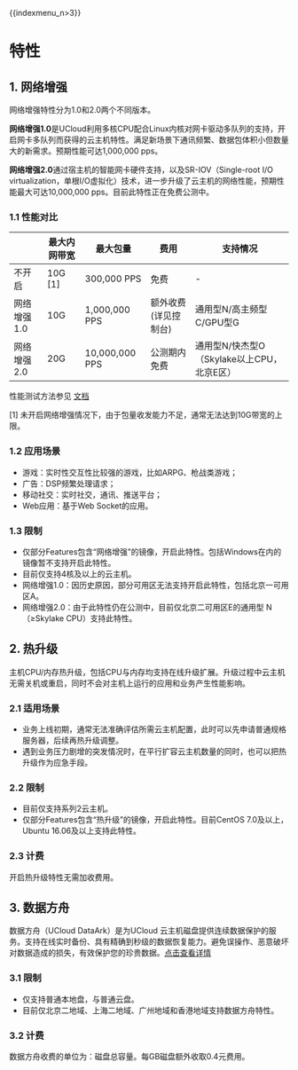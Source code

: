 {{indexmenu_n>3}}

# 特性

## 1. 网络增强

网络增强特性分为1.0和2.0两个不同版本。

**网络增强1.0**是UCloud利用多核CPU配合Linux内核对网卡驱动多队列的支持，开启网卡多队列而获得的云主机特性。满足新场景下通讯频繁、数据包体积小但数量大的新需求。预期性能可达1,000,000
pps。

**网络增强2.0**通过宿主机的智能网卡硬件支持，以及SR-IOV（Single-root I/O
virtualization，单根I/O虚拟化）技术，进一步升级了云主机的网络性能，预期性能最大可达10,000,000
pps。目前此特性正在免费公测中。

### 1.1 性能对比

|         | 最大内网带宽    | 最大包量           | 费用           | 支持情况                         |
| ------- | --------- | -------------- | ------------ | ---------------------------- |
| 不开启     | 10G \[1\] | 300,000 PPS    | 免费           | \-                           |
| 网络增强1.0 | 10G       | 1,000,000 PPS  | 额外收费 (详见控制台) | 通用型N/高主频型C/GPU型G             |
| 网络增强2.0 | 20G       | 10,000,000 PPS | 公测期内免费       | 通用型N/快杰型O（Skylake以上CPU，北京E区） |

性能测试方法参见 [文档](/compute/uhost/testdata/netenhanced)

\[1\] 未开启网络增强情况下，由于包量收发能力不足，通常无法达到10G带宽的上限。

### 1.2 应用场景

  - 游戏：实时性交互性比较强的游戏，比如ARPG、枪战类游戏；
  - 广告：DSP频繁处理请求；
  - 移动社交：实时社交，通讯、推送平台；
  - Web应用：基于Web Socket的应用。

### 1.3 限制

  - 仅部分Features包含“网络增强”的镜像，开启此特性。包括Windows在内的镜像暂不支持开启此特性。
  - 目前仅支持4核及以上的云主机。
  - 网络增强1.0：因历史原因，部分可用区无法支持开启此特性，包括北京一可用区A。
  - 网络增强2.0：由于此特性仍在公测中，目前仅北京二可用区E的通用型 N（≥Skylake CPU）支持此特性。

## 2. 热升级

主机CPU/内存热升级，包括CPU与内存均支持在线升级扩展。升级过程中云主机无需关机或重启，同时不会对主机上运行的应用和业务产生性能影响。

### 2.1 适用场景

  - 业务上线初期，通常无法准确评估所需云主机配置，此时可以先申请普通规格服务器，后续再热升级调整。
  - 遇到业务压力剧增的突发情况时，在平行扩容云主机数量的同时，也可以把热升级作为应急手段。

### 2.2 限制

  - 目前仅支持系列2云主机。
  - 仅部分Features包含“热升级”的镜像，开启此特性。目前CentOS 7.0及以上，Ubuntu 16.06及以上支持此特性。

### 2.3 计费

开启热升级特性无需加收费用。

## 3. 数据方舟

数据方舟（UCloud DataArk）是为UCloud
云主机磁盘提供连续数据保护的服务。支持在线实时备份、具有精确到秒级的数据恢复能力。避免误操作、恶意破坏对数据造成的损失，有效保护您的珍贵数据。[点击查看详情](/storage_cdn/uda/index)

### 3.1 限制

  - 仅支持普通本地盘，与普通云盘。
  - 目前仅北京二地域、上海二地域、广州地域和香港地域支持数据方舟特性。

### 3.2 计费

数据方舟收费的单位为：磁盘总容量。每GB磁盘额外收取0.4元费用。
